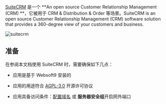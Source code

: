 [SuiteCRM](https://suitecrm.com/) 是一个 **An open source Customer Relationship Management (CRM) **，它被用于 CRM & Distribution & Order  等场景。SuiteCRM is an open source Customer Relationship Management (CRM) software solution that provides a 360-degree view of your customers and business.


![suitecrm](http://libs.websoft9.com/Websoft9/DocsPicture/zh/suitecrm/suitecrm-backend-websoft9.png)


## 准备

在参阅本文档使用 SuiteCRM 时，需要确保如下几点：

- 应用是基于 Websoft9 安装的

- 应用的用途符合 [AGPL-3.0](https://opensource.org/licenses/AGPL-3.0) 开源许可协议

- 应用具备访问条件：[配置域名](./guide/appsetdomain) 或 **服务器安全组**开启网外端口